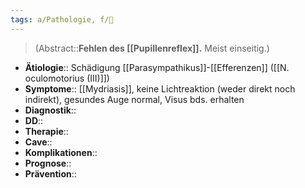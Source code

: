 ```yaml
---
tags: a/Pathologie, f/🧠
---
```

> (Abstract::**Fehlen des [[Pupillenreflex]].** Meist einseitig.)
- **Ätiologie**:: Schädigung [[Parasympathikus]]-[[Efferenzen]] ([[N. oculomotorius (III)]])
- **Symptome**:: [[Mydriasis]], keine Lichtreaktion (weder direkt noch indirekt), gesundes Auge normal, Visus bds. erhalten
- **Diagnostik**::
- **DD**::
- **Therapie**::
- **Cave**::
- **Komplikationen**::
- **Prognose**::
- **Prävention**::